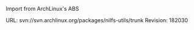 Import from ArchLinux's ABS

URL: svn://svn.archlinux.org/packages/nilfs-utils/trunk
Revision: 182030
